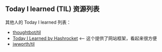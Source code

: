 ## Today I learned (TIL) 资源列表

其他人的 Today I learned 列表：

* [thoughtbot/til](https://github.com/thoughtbot/til)
* [Today I Learned by Hashrocket](https://til.hashrocket.com)  <-- 这个提供了网站框架，看起来很方便
* [jwworth/til](https://github.com/jwworth/til)
